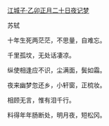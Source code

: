 [江城子·乙卯正月二十日夜记梦](https://so.gushiwen.cn/shiwenv_567fcf6ffefb.aspx)

苏轼

十年生死两茫茫，不思量，自难忘。

千里孤坟，无处话凄凉。

纵使相逢应不识，尘满面，鬓如霜。

夜来幽梦忽还乡，小轩窗，正梳妆。

相顾无言，惟有泪千行。

料得年年肠断处，明月夜，短松冈。